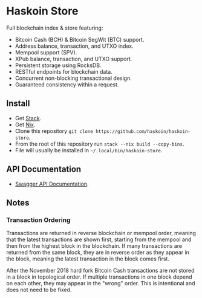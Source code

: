 # Haskoin Store

Full blockchain index & store featuring:

- Bitcoin Cash (BCH) & Bitcoin SegWit (BTC) support.
- Address balance, transaction, and UTXO index.
- Mempool support (SPV).
- XPub balance, transaction, and UTXO support.
- Persistent storage using RocksDB.
- RESTful endpoints for blockchain data.
- Concurrent non-blocking transactional design.
- Guaranteed consistency within a request.


## Install

* Get [Stack](https://haskell-lang.org/get-started).
* Get [Nix](https://nixos.org/nix/).
* Clone this repository `git clone https://github.com/haskoin/haskoin-store`.
* From the root of this repository run `stack --nix build --copy-bins`.
* File will usually be installed in `~/.local/bin/haskoin-store`.


## API Documentation

* [Swagger API Documentation](https://btc.haskoin.com/).

## Notes

### Transaction Ordering
Transactions are returned in reverse blockchain or mempool order, meaning that the latest transactions are shown first, starting from the mempool and then from the highest block in the blockchain. If many transactions are returned from the same block, they are in reverse order as they appear in the block, meaning the latest transaction in the block comes first.

After the November 2018 hard fork Bitcoin Cash transactions are not stored in a block in topological order. If multiple transactions in one block depend on each other, they may appear in the "wrong" order. This is intentional and does not need to be fixed.
